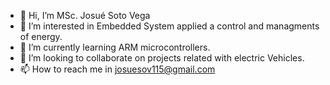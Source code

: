 - 👋 Hi, I’m MSc. Josué Soto Vega
- 👀 I’m interested in Embedded System applied a control and managments of energy.
- 🌱 I’m currently learning ARM microcontrollers.
- 💞️ I’m looking to collaborate on projects related with electric Vehicles. 
- 📫 How to reach me in josuesov115@gmail.com

<!---
Josuesov/Josuesov is a ✨ special ✨ repository because its `README.md` (this file) appears on your GitHub profile.
You can click the Preview link to take a look at your changes.
--->
